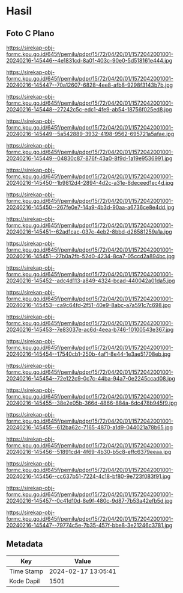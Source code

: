 # Hasil

## Foto C Plano

https://sirekap-obj-formc.kpu.go.id/645f/pemilu/pdpr/15/72/04/20/01/1572042001001-20240216-145446--4e1831cd-8a01-403c-90e0-5d518161e444.jpg

https://sirekap-obj-formc.kpu.go.id/645f/pemilu/pdpr/15/72/04/20/01/1572042001001-20240216-145447--70a12607-6828-4ee8-afb8-9298f3143b7b.jpg

https://sirekap-obj-formc.kpu.go.id/645f/pemilu/pdpr/15/72/04/20/01/1572042001001-20240216-145448--27242c5c-edc1-4fe9-ab54-18756f025ed8.jpg

https://sirekap-obj-formc.kpu.go.id/645f/pemilu/pdpr/15/72/04/20/01/1572042001001-20240216-145449--5a542889-3932-4198-9562-695721a5afae.jpg

https://sirekap-obj-formc.kpu.go.id/645f/pemilu/pdpr/15/72/04/20/01/1572042001001-20240216-145449--04830c87-876f-43a0-8f9d-1a19e9536991.jpg

https://sirekap-obj-formc.kpu.go.id/645f/pemilu/pdpr/15/72/04/20/01/1572042001001-20240216-145450--1b9812d4-2894-4d2c-a31e-8deceed1ec4d.jpg

https://sirekap-obj-formc.kpu.go.id/645f/pemilu/pdpr/15/72/04/20/01/1572042001001-20240216-145450--267fe0e7-14a9-4b3d-90aa-a6736ce8e4dd.jpg

https://sirekap-obj-formc.kpu.go.id/645f/pemilu/pdpr/15/72/04/20/01/1572042001001-20240216-145451--62ad1cac-037c-4eb2-8bbd-d26581259a1a.jpg

https://sirekap-obj-formc.kpu.go.id/645f/pemilu/pdpr/15/72/04/20/01/1572042001001-20240216-145451--27b0a2fb-52d0-4234-8ca7-05ccd2a894bc.jpg

https://sirekap-obj-formc.kpu.go.id/645f/pemilu/pdpr/15/72/04/20/01/1572042001001-20240216-145452--adc4d113-a849-4324-bcad-440042a01da5.jpg

https://sirekap-obj-formc.kpu.go.id/645f/pemilu/pdpr/15/72/04/20/01/1572042001001-20240216-145453--ca9c64fd-2f51-40e9-8abc-a7a591c7c698.jpg

https://sirekap-obj-formc.kpu.go.id/645f/pemilu/pdpr/15/72/04/20/01/1572042001001-20240216-145453--7e83037e-ac6d-4eea-b746-10100543e367.jpg

https://sirekap-obj-formc.kpu.go.id/645f/pemilu/pdpr/15/72/04/20/01/1572042001001-20240216-145454--17540cb1-250b-4af1-8e44-1e3ae51708eb.jpg

https://sirekap-obj-formc.kpu.go.id/645f/pemilu/pdpr/15/72/04/20/01/1572042001001-20240216-145454--72e122c9-0c7c-44ba-94a7-0e2245ccad08.jpg

https://sirekap-obj-formc.kpu.go.id/645f/pemilu/pdpr/15/72/04/20/01/1572042001001-20240216-145455--38e2e05b-366d-4866-884a-6dc478b945f9.jpg

https://sirekap-obj-formc.kpu.go.id/645f/pemilu/pdpr/15/72/04/20/01/1572042001001-20240216-145455--612ba62c-7165-4870-a1d9-044021a78b65.jpg

https://sirekap-obj-formc.kpu.go.id/645f/pemilu/pdpr/15/72/04/20/01/1572042001001-20240216-145456--51891cd4-4f69-4b30-b5c8-effc6379eeaa.jpg

https://sirekap-obj-formc.kpu.go.id/645f/pemilu/pdpr/15/72/04/20/01/1572042001001-20240216-145456--cc637b51-7224-4c18-bf80-9e723f083f91.jpg

https://sirekap-obj-formc.kpu.go.id/645f/pemilu/pdpr/15/72/04/20/01/1572042001001-20240216-145457--0c41d10d-8e9f-480c-9d87-7b53a42efb5d.jpg

https://sirekap-obj-formc.kpu.go.id/645f/pemilu/pdpr/15/72/04/20/01/1572042001001-20240216-145447--79774c5e-7b35-457f-bbe8-3e21246c3781.jpg


## Metadata

| Key        | Value               |
| ---------- | ------------------- |
| Time Stamp | 2024-02-17 13:05:41 |
| Kode Dapil | 1501                |



